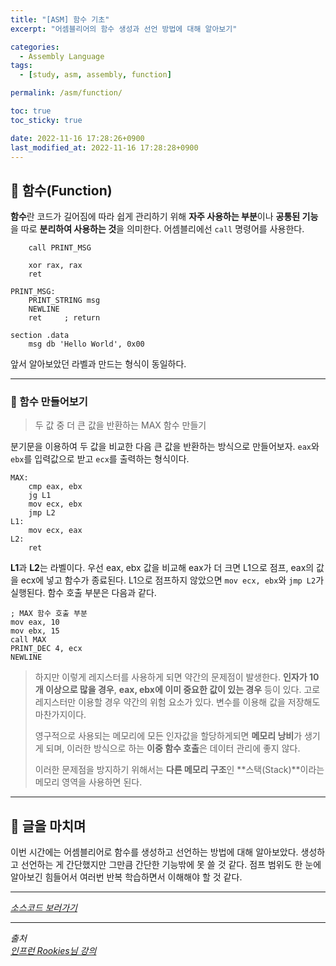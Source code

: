 ```yaml
---
title: "[ASM] 함수 기초"
excerpt: "어셈블리어의 함수 생성과 선언 방법에 대해 알아보기"

categories:
  - Assembly Language
tags:
  - [study, asm, assembly, function]

permalink: /asm/function/

toc: true
toc_sticky: true

date: 2022-11-16 17:28:26+0900
last_modified_at: 2022-11-16 17:28:28+0900
---
```


## 👻 함수(Function)
**함수**란 코드가 길어짐에 따라 쉽게 관리하기 위해 **자주 사용하는 부분**이나 **공통된 기능**을 따로 **분리하여 사용하는 것**을 의미한다. 어셈블리에선 ``` call ``` 명령어를 사용한다.

```
    call PRINT_MSG

    xor rax, rax
    ret

PRINT_MSG:
    PRINT_STRING msg
    NEWLINE
    ret     ; return

section .data
    msg db 'Hello World', 0x00
```

앞서 알아보았던 라벨과 만드는 형식이 동일하다.

***

### 🌱 함수 만들어보기
> 두 값 중 더 큰 값을 반환하는 MAX 함수 만들기

분기문을 이용하여 두 값을 비교한 다음 큰 값을 반환하는 방식으로 만들어보자. ``` eax ```와 ``` ebx ```를 입력값으로 받고 ``` ecx ```를 출력하는 형식이다.

```
MAX:
    cmp eax, ebx
    jg L1
    mov ecx, ebx
    jmp L2
L1:
    mov ecx, eax
L2:
    ret
```

**L1**과 **L2**는 라벨이다. 우선 eax, ebx 값을 비교해 eax가 더 크면 L1으로 점프, eax의 값을 ecx에 넣고 함수가 종료된다. L1으로 점프하지 않았으면 ``` mov ecx, ebx ```와 ``` jmp L2 ```가 실행된다. 함수 호출 부분은 다음과 같다.

```
; MAX 함수 호출 부분
mov eax, 10
mov ebx, 15
call MAX
PRINT_DEC 4, ecx
NEWLINE
```

> 하지만 이렇게 레지스터를 사용하게 되면 약간의 문제점이 발생한다. **인자가 10개 이상으로 많을 경우**, **eax, ebx에 이미 중요한 값이 있는 경우** 등이 있다. 고로 레지스터만 이용할 경우 약간의 위험 요소가 있다. 변수를 이용해 값을 저장해도 마찬가지이다.   
> 
> 영구적으로 사용되는 메모리에 모든 인자값을 할당하게되면 **메모리 낭비**가 생기게 되며, 이러한 방식으로 하는 **이중 함수 호출**은 데이터 관리에 좋지 않다.
>
> 이러한 문제점을 방지하기 위해서는 **다른 메모리 구조**인 **스택(Stack)**이라는 메모리 영역을 사용하면 된다.

***

## 👻 글을 마치며
이번 시간에는 어셈블리어로 함수를 생성하고 선언하는 방법에 대해 알아보았다. 생성하고 선언하는 게 간단했지만 그만큼 간단한 기능밖에 못 쓸 것 같다. 점프 범위도 한 눈에 알아보긴 힘들어서 여러번 반복 학습하면서 이해해야 할 것 같다.

***

_[소스코드 보러가기](https://github.com/choi-dan-di/study_assembly/blob/main/function.asm)_

***

_출처_   
_[인프런 Rookies님 강의](https://inf.run/bje8)_   